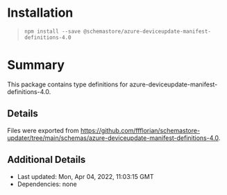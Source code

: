 # Installation
> `npm install --save @schemastore/azure-deviceupdate-manifest-definitions-4.0`

# Summary
This package contains type definitions for azure-deviceupdate-manifest-definitions-4.0.

## Details
Files were exported from https://github.com/ffflorian/schemastore-updater/tree/main/schemas/azure-deviceupdate-manifest-definitions-4.0.

## Additional Details
* Last updated: Mon, Apr 04, 2022, 11:03:15 GMT
* Dependencies: none
